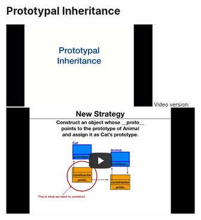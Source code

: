 # Prototypal Inheritance
![Prototypal Inheritance](Prototypal_Inheritance.gif)
Video version:
[![Prototypal Inheritance in JS](PI_image.jpg)](https://youtu.be/WK2FJJN_2uc "Prototypal Inheritance in JS")
